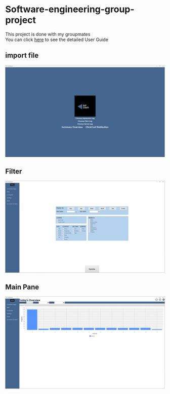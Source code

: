 # Software-engineering-group-project

This project is done with my groupmates  
You can click [here](https://github.com/rarapazii/Software-engineering-group-project/blob/master/seg-group-2-code/src/main/resources/help/COMP2211_User_Guide.pdf) to see the detailed User Guide

## **import file**  
<p align="center"><img src="seg-group-2-code/screenshots/filechooser.png" alt="introduction" width="600"/></p> 
 
## **Filter**
<p align="center"><img src="seg-group-2-code/screenshots/filterscreen.png" alt="introduction" width="600"/></p> 

##  **Main Pane**  
<p align="center"><img src="seg-group-2-code/screenshots/summary.png" alt="introduction" width="600"/></p> 
